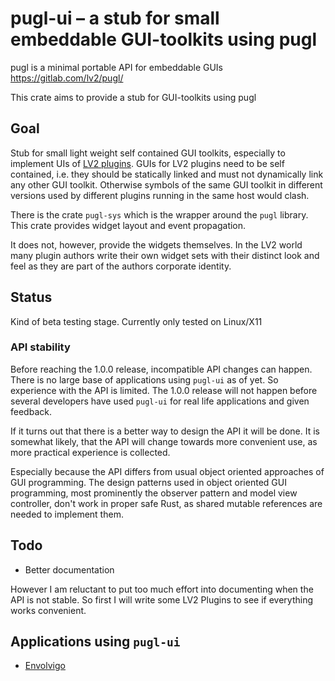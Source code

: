 # pugl-ui – a stub for small embeddable GUI-toolkits using pugl

pugl is a minimal portable API for embeddable GUIs https://gitlab.com/lv2/pugl/

This crate aims to provide a stub for GUI-toolkits using pugl


## Goal

Stub for small light weight self contained GUI toolkits, especially to
implement UIs of [LV2 plugins](https://lv2plug.in). GUIs for LV2 plugins need
to be self contained, i.e. they should be statically linked and must not
dynamically link any other GUI toolkit. Otherwise symbols of the same GUI
toolkit in different versions used by different plugins running in the same
host would clash.

There is the crate `pugl-sys` which is the wrapper around the `pugl`
library. This crate provides widget layout and event propagation.

It does not, however, provide the widgets themselves. In the LV2 world many
plugin authors write their own widget sets with their distinct look and feel as
they are part of the authors corporate identity.


## Status

Kind of beta testing stage. Currently only tested on Linux/X11

### API stability

Before reaching the 1.0.0 release, incompatible API changes can happen. There
is no large base of applications using `pugl-ui` as of yet. So experience with
the API is limited. The 1.0.0 release will not happen before several developers
have used `pugl-ui` for real life applications and given feedback.

If it turns out that there is a better way to design the API it will be
done. It is somewhat likely, that the API will change towards more convenient
use, as more practical experience is collected.

Especially because the API differs from usual object oriented approaches of GUI
programming. The design patterns used in object oriented GUI programming, most
prominently the observer pattern and model view controller, don't work in
proper safe Rust, as shared mutable references are needed to implement them.

## Todo

* Better documentation

However I am reluctant to put too much effort into documenting when the API is
not stable. So first I will write some LV2 Plugins to see if everything works
convenient.


## Applications using `pugl-ui`

* [Envolvigo](https://github.com/johannes-mueller/envolvigo)
